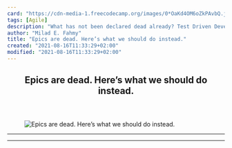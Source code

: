 ```yaml
---
card: "https://cdn-media-1.freecodecamp.org/images/0*OaKd4OM6oZkPAvbQ.jpg"
tags: [Agile]
description: "What has not been declared dead already? Test Driven Developm"
author: "Milad E. Fahmy"
title: "Epics are dead. Here’s what we should do instead."
created: "2021-08-16T11:33:29+02:00"
modified: "2021-08-16T11:33:29+02:00"
---
```

<div class="site-wrapper">
<main id="site-main" class="site-main outer">
<div class="inner">
<article class="post-full post tag-agile tag-scrum tag-technology tag-productivity tag-business ">
<header class="post-full-header">
<h1 class="post-full-title">Epics are dead. Here’s what we should do instead.</h1>
</header>
<figure class="post-full-image">
<picture>
<source media="(max-width: 700px)" sizes="1px" srcset="data:image/gif;base64,R0lGODlhAQABAIAAAAAAAP///yH5BAEAAAAALAAAAAABAAEAAAIBRAA7 1w">
<source media="(min-width: 701px)" sizes="(max-width: 800px) 400px,
(max-width: 1170px) 700px,
1400px" srcset="https://cdn-media-1.freecodecamp.org/images/0*OaKd4OM6oZkPAvbQ.jpg 300w,
https://cdn-media-1.freecodecamp.org/images/0*OaKd4OM6oZkPAvbQ.jpg 600w,
https://cdn-media-1.freecodecamp.org/images/0*OaKd4OM6oZkPAvbQ.jpg 1000w,
https://cdn-media-1.freecodecamp.org/images/0*OaKd4OM6oZkPAvbQ.jpg 2000w">
<img onerror="this.style.display='none'" src="https://cdn-media-1.freecodecamp.org/images/0*OaKd4OM6oZkPAvbQ.jpg" alt="Epics are dead. Here’s what we should do instead.">
</picture>
</figure>
<section class="post-full-content">
<div class="post-content">
</div>
<hr>
<hr>
</section>
</article>
</div>
</main>
</div>
<!-- Google Tag Manager (noscript) -->
<!-- End Google Tag Manager (noscript) -->
